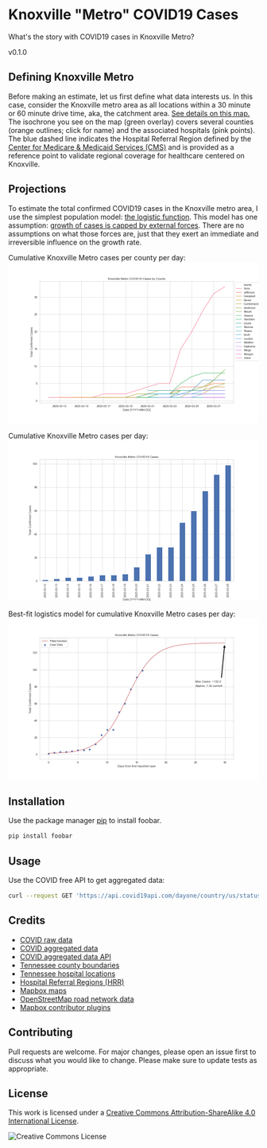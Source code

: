 # Knoxville "Metro" COVID19 Cases

What's the story with COVID19 cases in Knoxville Metro?

v0.1.0

## Defining Knoxville Metro

Before making an estimate, let us first define what data interests us. In this case, consider the Knoxville metro area as all locations within a 30 minute or 60 minute drive time, aka, the catchment area. [See details on this map.](https://www.kcavagnolo.com/knx-covid/) The isochrone you see on the map (green overlay) covers several counties (orange outlines; click for name) and the associated hospitals (pink points). The blue dashed line indicates the Hospital Referral Region defined by the [Center for Medicare & Medicaid Services (CMS)](https://www.cms.gov/) and is provided as a reference point to validate regional coverage for healthcare centered on Knoxville.

## Projections

To estimate the total confirmed COVID19 cases in the Knoxville metro area, I use the simplest population model: [the logistic function](https://en.wikipedia.org/wiki/Logistic_function#In_ecology:_modeling_population_growth). This model has one assumption: [growth of cases is capped by external forces](https://www.khanacademy.org/science/biology/ecology/population-growth-and-regulation/a/exponential-logistic-growth). There are no assumptions on what those forces are, just that they exert an immediate and irreversible influence on the growth rate.

Cumulative Knoxville Metro cases per county per day:
![Cumulative Knoxville Metro cases per county per day](/analysis/metro-county-cases.png)

Cumulative Knoxville Metro cases per day:
![Cumulative Knoxville Metro cases per day](/analysis/metro-all.png)

Best-fit logistics model for cumulative Knoxville Metro cases per day:
![Best-fit logistics model for cumulative Knoxville Metro cases per day](/analysis/metro-all-fit.png)

## Installation

Use the package manager [pip](https://pip.pypa.io/en/stable/) to install foobar.

```bash
pip install foobar
```

## Usage

Use the COVID free API to get aggregated data:

```bash
curl --request GET 'https://api.covid19api.com/dayone/country/us/status/confirmed' | jq | grep -B 2 -A 6 "Tennessee, Knox"
```

## Credits

- [COVID raw data](https://github.com/CSSEGISandData/COVID-19)
- [COVID aggregated data](https://github.com/pomber/covid19)
- [COVID aggregated data API](https://covid19api.com/)
- [Tennessee county boundaries](https://tn-tnmap.opendata.arcgis.com/datasets/TWRA::tn-counties)
- [Tennessee hospital locations](https://hub.arcgis.com/datasets/TDH::hospitals)
- [Hospital Referral Regions (HRR)](https://hub.arcgis.com/datasets/fedmaps::hospital-referral-regions)
- [Mapbox maps](https://www.mapbox.com/about/maps/)
- [OpenStreetMap road network data](http://www.openstreetmap.org/about/)
- [Mapbox contributor plugins](https://docs.mapbox.com/mapbox-gl-js/plugins/)

## Contributing

Pull requests are welcome. For major changes, please open an issue first to discuss what you would like to change. Please make sure to update tests as appropriate.

## License

This work is licensed under a [Creative Commons Attribution-ShareAlike 4.0 International License](LICENSE).

![Creative Commons License](https://i.creativecommons.org/l/by-sa/4.0/88x31.png "license")
